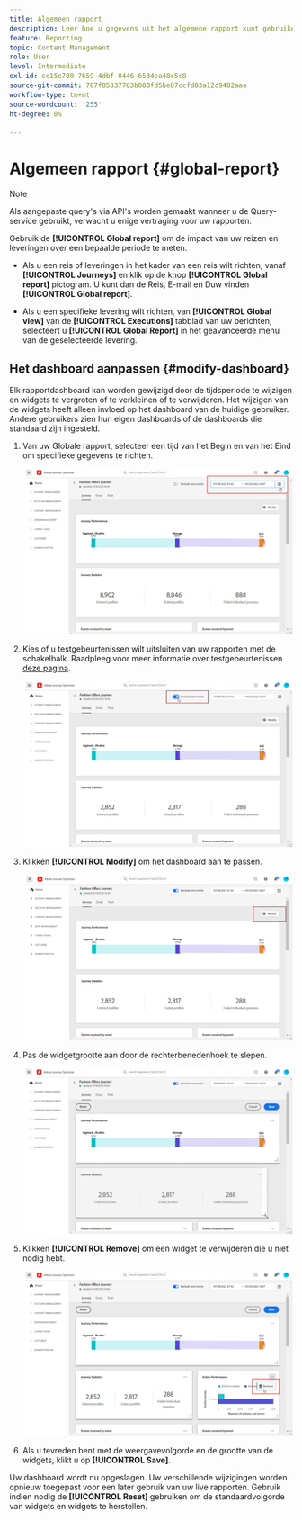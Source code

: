 ```yaml
---
title: Algemeen rapport
description: Leer hoe u gegevens uit het algemene rapport kunt gebruiken
feature: Reporting
topic: Content Management
role: User
level: Intermediate
exl-id: ec15e700-7659-4dbf-8446-6534ea48c5c8
source-git-commit: 767f85337703b080fd5be87ccfd03a12c9482aaa
workflow-type: tm+mt
source-wordcount: '255'
ht-degree: 0%

---
```


# Algemeen rapport {#global-report}

>[!NOTE]
>
> Als aangepaste query&#39;s via API&#39;s worden gemaakt wanneer u de Query-service gebruikt, verwacht u enige vertraging voor uw rapporten.

Gebruik de **[!UICONTROL Global report]** om de impact van uw reizen en leveringen over een bepaalde periode te meten.

* Als u een reis of leveringen in het kader van een reis wilt richten, vanaf **[!UICONTROL Journeys]** en klik op de knop **[!UICONTROL Global report]** pictogram. U kunt dan de Reis, E-mail en Duw vinden **[!UICONTROL Global report]**.

* Als u een specifieke levering wilt richten, van **[!UICONTROL Global view]** van de **[!UICONTROL Executions]** tabblad van uw berichten, selecteert u **[!UICONTROL Global Report]** in het geavanceerde menu van de geselecteerde levering.

## Het dashboard aanpassen {#modify-dashboard}

Elk rapportdashboard kan worden gewijzigd door de tijdsperiode te wijzigen en widgets te vergroten of te verkleinen of te verwijderen. Het wijzigen van de widgets heeft alleen invloed op het dashboard van de huidige gebruiker. Andere gebruikers zien hun eigen dashboards of de dashboards die standaard zijn ingesteld.

1. Van uw Globale rapport, selecteer een tijd van het Begin en van het Eind om specifieke gegevens te richten.

   ![](../assets/report_modify_1.png)

1. Kies of u testgebeurtenissen wilt uitsluiten van uw rapporten met de schakelbalk. Raadpleeg voor meer informatie over testgebeurtenissen [deze pagina](../building-journeys/testing-the-journey.md).

   ![](../assets/report_modify_2.png)

1. Klikken **[!UICONTROL Modify]** om het dashboard aan te passen.

   ![](../assets/report_modify_3.png)

1. Pas de widgetgrootte aan door de rechterbenedenhoek te slepen.

   ![](../assets/report_modify_4.png)

1. Klikken **[!UICONTROL Remove]** om een widget te verwijderen die u niet nodig hebt.

   ![](../assets/report_modify_5.png)

1. Als u tevreden bent met de weergavevolgorde en de grootte van de widgets, klikt u op **[!UICONTROL Save]**.

Uw dashboard wordt nu opgeslagen. Uw verschillende wijzigingen worden opnieuw toegepast voor een later gebruik van uw live rapporten. Gebruik indien nodig de **[!UICONTROL Reset]** gebruiken om de standaardvolgorde van widgets en widgets te herstellen.
